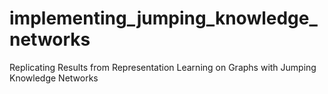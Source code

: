 # implementing_jumping_knowledge_networks
Replicating Results from Representation Learning on Graphs with Jumping Knowledge Networks

